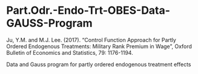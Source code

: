 # Part.Odr.-Endo-Trt-OBES-Data-GAUSS-Program
Ju, Y.M. and M.J. Lee. (2017). “Control Function Approach for Partly Ordered Endogenous Treatments: Military Rank Premium in Wage”, Oxford Bulletin of Economics and Statistics, 79: 1176-1194.

Data and Gauss program for partly ordered endogenous treatment effects
